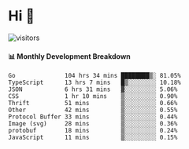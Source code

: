 # Hi 👋
 
![visitors](https://visitor-badge.glitch.me/badge?page_id=sorcererxw.sorcererx)

#### 📊 Monthly Development Breakdown

<!--START_SECTION:waka-->
```text
Go              104 hrs 34 mins ████████▒░ 81.05%
TypeScript      13 hrs 7 mins   █▒░░░░░░░░ 10.18%
JSON            6 hrs 31 mins   ▓░░░░░░░░░ 5.06%
CSS             1 hr 10 mins    ▒░░░░░░░░░ 0.90%
Thrift          51 mins         ▒░░░░░░░░░ 0.66%
Other           42 mins         ▒░░░░░░░░░ 0.55%
Protocol Buffer 33 mins         ▒░░░░░░░░░ 0.44%
Image (svg)     28 mins         ▒░░░░░░░░░ 0.36%
protobuf        18 mins         ▒░░░░░░░░░ 0.24%
JavaScript      11 mins         ▒░░░░░░░░░ 0.15%
```
<!--END_SECTION:waka-->
